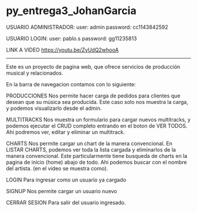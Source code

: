 # py_entrega3_JohanGarcia

USUARIO ADMINISTRADOR:
user: admin
password: cc1143842592

USUARIO LOGIN:
user: pablo.s
password: gg11235813

LINK A VIDEO
https://youtu.be/ZyUdQ2whooA

-------------

Este es un proyecto de pagina web, que ofrece servicios de producción musical y relacionados. 

En la barra de navegacion contamos con lo siguiente:

PRODUCCIONES
Nos permite hacer carga de pedidos para clientes que desean que su música sea producida. Este caso solo nos muestra la carga, y podemos visualizarlo desde el admin. 

MULTITRACKS
Nos muestra un formulario para cargar nuevos multitracks, y podemos ejecutar el CRUD completo entrando en el boton de VER TODOS. Ahi podremos ver, editar y eliminar un multitrack. 

CHARTS
Nos permite cargar un chart de la manera convencional. En LISTAR CHARTS, podemos ver toda la lista cargada y eliminarlos de la manera convencional. Este particularmente tiene busqueda de charts en la pagina de inicio (home) abajo de todo. Ahi podemos buscar con el nombre del artista. (en el video se muestra como). 

LOGIN
Para ingresar como un usuario ya cargado

SIGNUP 
Nos permite cargar un usuario nuevo

CERRAR SESION
Para salir del usuario ingresado. 